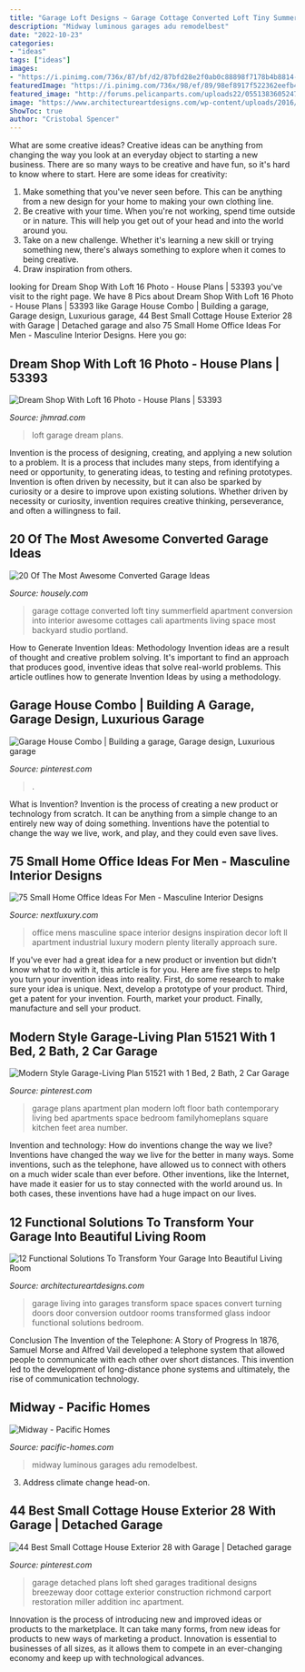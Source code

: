 ```yaml
---
title: "Garage Loft Designs ~ Garage Cottage Converted Loft Tiny Summerfield Apartment Conversion Into Interior Awesome Cottages Cali Apartments Living Space Most Backyard Studio Portland"
description: "Midway luminous garages adu remodelbest"
date: "2022-10-23"
categories:
- "ideas"
tags: ["ideas"]
images:
- "https://i.pinimg.com/736x/87/bf/d2/87bfd28e2f0ab0c88898f7178b4b8814--garage-house-garage-loft.jpg"
featuredImage: "https://i.pinimg.com/736x/98/ef/89/98ef8917f522362eefb40404a0552c49.jpg"
featured_image: "http://forums.pelicanparts.com/uploads22/0551383605247.jpg"
image: "https://www.architectureartdesigns.com/wp-content/uploads/2016/05/10-91.jpg"
ShowToc: true
author: "Cristobal Spencer"
---
```



What are some creative ideas?
Creative ideas can be anything from changing the way you look at an everyday object to starting a new business. There are so many ways to be creative and have fun, so it's hard to know where to start. Here are some ideas for creativity: 
1. Make something that you've never seen before. This can be anything from a new design for your home to making your own clothing line. 
2. Be creative with your time. When you're not working, spend time outside or in nature. This will help you get out of your head and into the world around you. 
3. Take on a new challenge. Whether it's learning a new skill or trying something new, there's always something to explore when it comes to being creative. 
4. Draw inspiration from others.

	

		
looking for Dream Shop With Loft 16 Photo - House Plans | 53393 you've visit to the right page. We have 8 Pics about Dream Shop With Loft 16 Photo - House Plans | 53393 like Garage House Combo | Building a garage, Garage design, Luxurious garage, 44 Best Small Cottage House Exterior 28 with Garage | Detached garage and also 75 Small Home Office Ideas For Men - Masculine Interior Designs. Here you go:
		
    
## Dream Shop With Loft 16 Photo - House Plans | 53393

<img loading=lazy src="http://forums.pelicanparts.com/uploads22/0551383605247.jpg" onerror="this.onerror=null;this.src='https://tse4.mm.bing.net/th?id=OIP.1V-JsTPJyE2rzAisWvo0JgHaFj&amp;pid=15.1';" alt="Dream Shop With Loft 16 Photo - House Plans | 53393">

_Source: jhmrad.com_

>loft garage dream plans. 

	

Invention is the process of designing, creating, and applying a new solution to a problem. It is a process that includes many steps, from identifying a need or opportunity, to generating ideas, to testing and refining prototypes. Invention is often driven by necessity, but it can also be sparked by curiosity or a desire to improve upon existing solutions. Whether driven by necessity or curiosity, invention requires creative thinking, perseverance, and often a willingness to fail.

    
## 20 Of The Most Awesome Converted Garage Ideas

<img loading=lazy src="https://a5j0u479x2t4e35gducjhz15-wpengine.netdna-ssl.com/wp-content/uploads/2016/11/one-car-garage-conversion-ideas-750x500.jpg" onerror="this.onerror=null;this.src='https://tse3.mm.bing.net/th?id=OIP.1S1GnHxXvVKoed9hgb8RZwHaE8&amp;pid=15.1';" alt="20 Of The Most Awesome Converted Garage Ideas">

_Source: housely.com_

>garage cottage converted loft tiny summerfield apartment conversion into interior awesome cottages cali apartments living space most backyard studio portland. 

	

How to Generate Invention Ideas: Methodology
Invention ideas are a result of thought and creative problem solving. It's important to find an approach that produces good, inventive ideas that solve real-world problems. This article outlines how to generate Invention Ideas by using a methodology.

    
## Garage House Combo | Building A Garage, Garage Design, Luxurious Garage

<img loading=lazy src="https://i.pinimg.com/736x/87/bf/d2/87bfd28e2f0ab0c88898f7178b4b8814--garage-house-garage-loft.jpg" onerror="this.onerror=null;this.src='https://tse2.mm.bing.net/th?id=OIP.aq-bu925pmrH5MKcR-vxsQHaD6&amp;pid=15.1';" alt="Garage House Combo | Building a garage, Garage design, Luxurious garage">

_Source: pinterest.com_

>. 

	

What is Invention?
Invention is the process of creating a new product or technology from scratch. It can be anything from a simple change to an entirely new way of doing something. Inventions have the potential to change the way we live, work, and play, and they could even save lives.

    
## 75 Small Home Office Ideas For Men - Masculine Interior Designs

<img loading=lazy src="http://nextluxury.com/wp-content/uploads/incredible-mens-small-home-office-ideas.jpg" onerror="this.onerror=null;this.src='https://tse2.mm.bing.net/th?id=OIP.D0ID3kgqPa9y1-ZgZJUhnAAAAA&amp;pid=15.1';" alt="75 Small Home Office Ideas For Men - Masculine Interior Designs">

_Source: nextluxury.com_

>office mens masculine space interior designs inspiration decor loft ll apartment industrial luxury modern plenty literally approach sure. 

	

If you've ever had a great idea for a new product or invention but didn't know what to do with it, this article is for you. Here are five steps to help you turn your invention ideas into reality. First, do some research to make sure your idea is unique. Next, develop a prototype of your product. Third, get a patent for your invention. Fourth, market your product. Finally, manufacture and sell your product.

    
## Modern Style Garage-Living Plan 51521 With 1 Bed, 2 Bath, 2 Car Garage

<img loading=lazy src="https://i.pinimg.com/736x/98/ef/89/98ef8917f522362eefb40404a0552c49.jpg" onerror="this.onerror=null;this.src='https://tse1.mm.bing.net/th?id=OIP.bdyHeC_BNXlCuUiihOXpdAHaLH&amp;pid=15.1';" alt="Modern Style Garage-Living Plan 51521 with 1 Bed, 2 Bath, 2 Car Garage">

_Source: pinterest.com_

>garage plans apartment plan modern loft floor bath contemporary living bed apartments space bedroom familyhomeplans square kitchen feet area number. 

	

Invention and technology: How do inventions change the way we live?
Inventions have changed the way we live for the better in many ways. Some inventions, such as the telephone, have allowed us to connect with others on a much wider scale than ever before. Other inventions, like the Internet, have made it easier for us to stay connected with the world around us. In both cases, these inventions have had a huge impact on our lives.

    
## 12 Functional Solutions To Transform Your Garage Into Beautiful Living Room

<img loading=lazy src="https://www.architectureartdesigns.com/wp-content/uploads/2016/05/10-91.jpg" onerror="this.onerror=null;this.src='https://tse1.mm.bing.net/th?id=OIP.YspCpRyDkBfmv33_VTeZfgHaE8&amp;pid=15.1';" alt="12 Functional Solutions To Transform Your Garage Into Beautiful Living Room">

_Source: architectureartdesigns.com_

>garage living into garages transform space spaces convert turning doors door conversion outdoor rooms transformed glass indoor functional solutions bedroom. 

	

Conclusion
The Invention of the Telephone: A Story of Progress
In 1876, Samuel Morse and Alfred Vail developed a telephone system that allowed people to communicate with each other over short distances. This invention led to the development of long-distance phone systems and ultimately, the rise of communication technology.

    
## Midway - Pacific Homes

<img loading=lazy src="https://pacific-homes.com/wp-content/uploads/2016/02/Midway-rendering.jpg" onerror="this.onerror=null;this.src='https://tse1.mm.bing.net/th?id=OIP.MAqprGwDSlra27RVlCYXQgHaFj&amp;pid=15.1';" alt="Midway - Pacific Homes">

_Source: pacific-homes.com_

>midway luminous garages adu remodelbest. 

	

3. Address climate change head-on. 

    
## 44 Best Small Cottage House Exterior 28 With Garage | Detached Garage

<img loading=lazy src="https://i.pinimg.com/736x/8e/4b/71/8e4b711b5954f04bdc51407699961590.jpg" onerror="this.onerror=null;this.src='https://tse2.mm.bing.net/th?id=OIP.z8RFdK5pa9L0eSB0bbbuIwHaJ4&amp;pid=15.1';" alt="44 Best Small Cottage House Exterior 28 with Garage | Detached garage">

_Source: pinterest.com_

>garage detached plans loft shed garages traditional designs breezeway door cottage exterior construction richmond carport restoration miller addition inc apartment. 

	

Innovation is the process of introducing new and improved ideas or products to the marketplace. It can take many forms, from new ideas for products to new ways of marketing a product. Innovation is essential to businesses of all sizes, as it allows them to compete in an ever-changing economy and keep up with technological advances.

